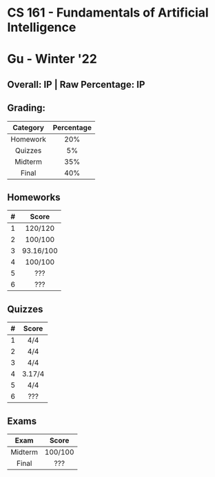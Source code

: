 # CS 161 - Fundamentals of Artificial Intelligence

# Gu - Winter '22

## Overall: IP | Raw Percentage: IP

## Grading:

| Category | Percentage |
| :------: | :--------: |
| Homework |    20%     |
| Quizzes  |     5%     |
| Midterm  |    35%     |
|  Final   |    40%     |

## Homeworks

|  #   |   Score   |
| :--: | :-------: |
|  1   |  120/120  |
|  2   |  100/100  |
|  3   | 93.16/100 |
|  4   |  100/100  |
|  5   |    ???    |
|  6   |    ???    |

## Quizzes

|  #   | Score  |
| :--: | :----: |
|  1   |  4/4   |
|  2   |  4/4   |
|  3   |  4/4   |
|  4   | 3.17/4 |
|  5   |  4/4   |
|  6   |  ???   |

## Exams

|  Exam   |  Score  |
| :-----: | :-----: |
| Midterm | 100/100 |
|  Final  |   ???   |

